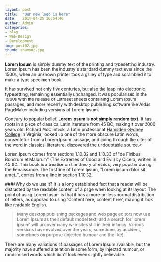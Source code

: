 ```yaml
---
layout: post
title:  "Our new logo is here"
date:   2014-04-25 16:54:46
author: Admin
categories:
- blog
- Web-Design
- Development
img: post02.jpg
thumb: thumb02.jpg
---
```


<b>Lorem Ipsum</b> is simply dummy text of the printing and typesetting industry. Lorem Ipsum has been the industry's standard dummy text ever since the 1500s, when an unknown printer took a galley of type and scrambled it to make a type specimen book.

It has survived not only five centuries, but also the leap into electronic typesetting, remaining essentially unchanged. <!--more-->
It was popularised in the 1960s with the release of Letraset sheets containing Lorem Ipsum passages, and more recently with desktop publishing software like Aldus PageMaker including versions of Lorem Ipsum.

Contrary to popular belief, <b>Lorem Ipsum is not simply random text</b>. It has roots in a piece of classical Latin literature from 45 BC, making it over 2000 years old. Richard McClintock, a Latin professor at [Hampden-Sydney College][hampden] in Virginia, looked up one of the more obscure Latin words, consectetur, from a Lorem Ipsum passage, and going through the cites of the word in classical literature, discovered the undoubtable source.<

Lorem Ipsum comes from sections 1.10.32 and 1.10.33 of "de Finibus Bonorum et Malorum" (The Extremes of Good and Evil) by Cicero, written in 45 BC. This book is a treatise on the theory of ethics, very popular during the Renaissance. The first line of Lorem Ipsum, "Lorem ipsum dolor sit amet..", comes from a line in section 1.10.32.

####Why do we use it?
It is a long established fact that a reader will be distracted by the readable content of a page when looking at its layout. The point of using Lorem Ipsum is that it has a more-or-less normal distribution of letters, as opposed to using 'Content here, content here', making it look like readable English.


>Many desktop publishing packages and web page editors now use Lorem Ipsum as their default model text, and a search for 'lorem ipsum' will uncover many web sites still in their infancy. Various versions have evolved over the years, sometimes by accident, sometimes on purpose (injected humour and the like).

There are many variations of passages of Lorem Ipsum available, but the majority have suffered alteration in some form, by injected humour, or randomised words which don't look even slightly believable.

[hampden]: https://github.com/jekyll/jekyll
